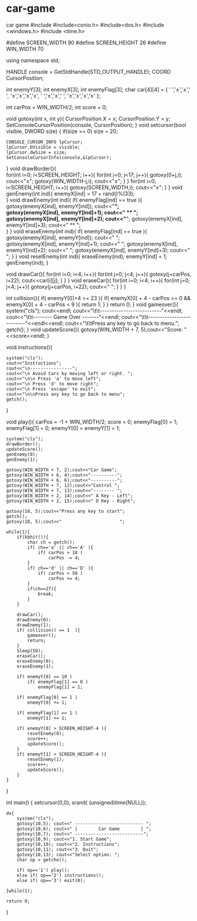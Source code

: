 # car-game
car game
#include<iostream>
#include<conio.h>
#include<dos.h> 
#include <windows.h>
#include <time.h>

#define SCREEN_WIDTH 90
#define SCREEN_HEIGHT 26
#define WIN_WIDTH 70 

using namespace std; 
 
HANDLE console = GetStdHandle(STD_OUTPUT_HANDLE);
COORD CursorPosition;

int enemyY[3];
int enemyX[3];
int enemyFlag[3];
char car[4][4] = { ' ','±','±',' ', 
					'±','±','±','±', 
					' ','±','±',' ',
					'±','±','±','±' }; 
					
int carPos = WIN_WIDTH/2;
int score = 0; 

void gotoxy(int x, int y){
	CursorPosition.X = x;
	CursorPosition.Y = y;
	SetConsoleCursorPosition(console, CursorPosition);
}
void setcursor(bool visible, DWORD size) {
	if(size == 0)
		size = 20;	
	
	CONSOLE_CURSOR_INFO lpCursor;	
	lpCursor.bVisible = visible;
	lpCursor.dwSize = size;
	SetConsoleCursorInfo(console,&lpCursor);
}
void drawBorder(){  
	for(int i=0; i<SCREEN_HEIGHT; i++){
		for(int j=0; j<17; j++){
			gotoxy(0+j,i); cout<<"±";
			gotoxy(WIN_WIDTH-j,i); cout<<"±";
		}
	} 
	for(int i=0; i<SCREEN_HEIGHT; i++){
		gotoxy(SCREEN_WIDTH,i); cout<<"±";
	} 
}
void genEnemy(int ind){
	enemyX[ind] = 17 + rand()%(33);  
}
void drawEnemy(int ind){
	if( enemyFlag[ind] == true ){
		gotoxy(enemyX[ind], enemyY[ind]);   cout<<"****";  
		gotoxy(enemyX[ind], enemyY[ind]+1); cout<<" ** "; 
		gotoxy(enemyX[ind], enemyY[ind]+2); cout<<"****"; 
		gotoxy(enemyX[ind], enemyY[ind]+3); cout<<" ** ";  
	} 
}
void eraseEnemy(int ind){
	if( enemyFlag[ind] == true ){
		gotoxy(enemyX[ind], enemyY[ind]); cout<<"    ";  
		gotoxy(enemyX[ind], enemyY[ind]+1); cout<<"    "; 
		gotoxy(enemyX[ind], enemyY[ind]+2); cout<<"    "; 
		gotoxy(enemyX[ind], enemyY[ind]+3); cout<<"    "; 
	} 
}
void resetEnemy(int ind){
	eraseEnemy(ind);
	enemyY[ind] = 1;
	genEnemy(ind);
}

void drawCar(){
	for(int i=0; i<4; i++){
		for(int j=0; j<4; j++){
			gotoxy(j+carPos, i+22); cout<<car[i][j];
		}
	}
}
void eraseCar(){
	for(int i=0; i<4; i++){
		for(int j=0; j<4; j++){
			gotoxy(j+carPos, i+22); cout<<" ";
		}
	}
}
 
int collision(){
	if( enemyY[0]+4 >= 23 ){
		if( enemyX[0] + 4 - carPos >= 0 && enemyX[0] + 4 - carPos < 9  ){
			return 1;
		}
	}
	return 0;
} 
void gameover(){
	system("cls");
	cout<<endl;
	cout<<"\t\t--------------------------"<<endl;
	cout<<"\t\t-------- Game Over -------"<<endl;
	cout<<"\t\t--------------------------"<<endl<<endl;
	cout<<"\t\tPress any key to go back to menu.";
	getch();
}
void updateScore(){
	gotoxy(WIN_WIDTH + 7, 5);cout<<"Score: "<<score<<endl;
}

void instructions(){
	
	system("cls");
	cout<<"Instructions";
	cout<<"\n----------------";
	cout<<"\n Avoid Cars by moving left or right. ";
	cout<<"\n\n Press 'a' to move left";
	cout<<"\n Press 'd' to move right";
	cout<<"\n Press 'escape' to exit";
	cout<<"\n\nPress any key to go back to menu";
	getch();
}

void play(){
	carPos = -1 + WIN_WIDTH/2;
	score = 0;
	enemyFlag[0] = 1;
	enemyFlag[1] = 0;
	enemyY[0] = enemyY[1] = 1;
	  
	system("cls"); 
	drawBorder(); 
	updateScore();
	genEnemy(0);
	genEnemy(1);
	
	gotoxy(WIN_WIDTH + 7, 2);cout<<"Car Game";
	gotoxy(WIN_WIDTH + 6, 4);cout<<"----------";
	gotoxy(WIN_WIDTH + 6, 6);cout<<"----------";
	gotoxy(WIN_WIDTH + 7, 12);cout<<"Control ";
	gotoxy(WIN_WIDTH + 7, 13);cout<<"-------- ";
	gotoxy(WIN_WIDTH + 2, 14);cout<<" A Key - Left";
	gotoxy(WIN_WIDTH + 2, 15);cout<<" D Key - Right"; 
	
	gotoxy(18, 5);cout<<"Press any key to start";
	getch();
	gotoxy(18, 5);cout<<"                      ";
	
	while(1){
		if(kbhit()){
			char ch = getch();
			if( ch=='a' || ch=='A' ){
				if( carPos > 18 )
					carPos -= 4;
			}
			if( ch=='d' || ch=='D' ){
				if( carPos < 50 )
					carPos += 4;
			} 
			if(ch==27){
				break;
			}
		} 
		
		drawCar(); 
		drawEnemy(0); 
		drawEnemy(1); 
		if( collision() == 1  ){
			gameover();
			return;
		} 
		Sleep(50);
		eraseCar();
		eraseEnemy(0);
		eraseEnemy(1);   
		
		if( enemyY[0] == 10 )
			if( enemyFlag[1] == 0 )
				enemyFlag[1] = 1;
		
		if( enemyFlag[0] == 1 )
			enemyY[0] += 1;
		
		if( enemyFlag[1] == 1 )
			enemyY[1] += 1;
		 
		if( enemyY[0] > SCREEN_HEIGHT-4 ){
			resetEnemy(0);
			score++;
			updateScore();
		}
		if( enemyY[1] > SCREEN_HEIGHT-4 ){
			resetEnemy(1);
			score++;
			updateScore();
		}
	}
}

int main()
{
	setcursor(0,0); 
	srand( (unsigned)time(NULL)); 
	 
	do{
		system("cls");
		gotoxy(10,5); cout<<" -------------------------- "; 
		gotoxy(10,6); cout<<" |        Car Game        | "; 
		gotoxy(10,7); cout<<" --------------------------";
		gotoxy(10,9); cout<<"1. Start Game";
		gotoxy(10,10); cout<<"2. Instructions";	 
		gotoxy(10,11); cout<<"3. Quit";
		gotoxy(10,13); cout<<"Select option: ";
		char op = getche();
		
		if( op=='1') play();
		else if( op=='2') instructions();
		else if( op=='3') exit(0);
		
	}while(1);
	
	return 0;
}
